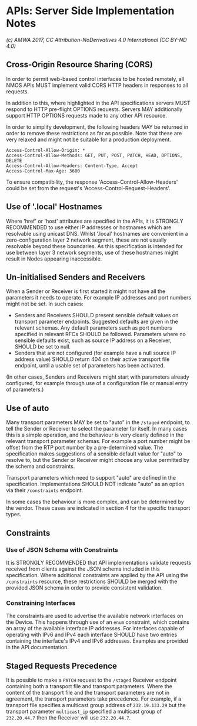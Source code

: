 # APIs: Server Side Implementation Notes

_(c) AMWA 2017, CC Attribution-NoDerivatives 4.0 International (CC BY-ND 4.0)_

## Cross-Origin Resource Sharing (CORS)

In order to permit web-based control interfaces to be hosted remotely, all NMOS APIs MUST implement valid CORS HTTP headers in responses to all requests.

In addition to this, where highlighted in the API specifications servers MUST respond to HTTP pre-flight OPTIONS requests. Servers MAY additionally support HTTP OPTIONS requests made to any other API resource.

In order to simplify development, the following headers MAY be returned in order to remove these restrictions as far as possible. Note that these are very relaxed and might not be suitable for a production deployment.

```http
Access-Control-Allow-Origin: *
Access-Control-Allow-Methods: GET, PUT, POST, PATCH, HEAD, OPTIONS, DELETE
Access-Control-Allow-Headers: Content-Type, Accept
Access-Control-Max-Age: 3600
```

To ensure compatibility, the response 'Access-Control-Allow-Headers' could be set from the request's 'Access-Control-Request-Headers'.

## Use of '.local' Hostnames

Where 'href' or 'host' attributes are specified in the APIs, it is STRONGLY RECOMMENDED to use either IP addresses or hostnames which are resolvable using unicast DNS. Whilst '.local' hostnames are convenient in a zero-configuration layer 2 network segment, these are not usually resolvable beyond these boundaries. As this specification is intended for use between layer 3 network segments, use of these hostnames might result in Nodes appearing inaccessible.

## Un-initialised Senders and Receivers

When a Sender or Receiver is first started it might not have all the parameters it needs to operate. For example IP addresses and port numbers might not be set. In such cases:

- Senders and Receivers SHOULD present sensible default values on transport parameter endpoints. Suggested defaults are given in the relevant schemas. Any default parameters such as port numbers specified in relevant RFCs SHOULD be followed. Parameters where no sensible defaults exist, such as source IP address on a Receiver, SHOULD be set to null.
- Senders that are not configured (for example have a null source IP address value) SHOULD return 404 on their active transport file endpoint, until a usable set of parameters has been activated.

(In other cases, Senders and Receivers might start with parameters already configured, for example through use of a configuration file or manual entry of parameters.)

## Use of auto

Many transport parameters MAY be set to "auto" in the `/staged` endpoint, to tell the Sender or Receiver to select the parameter for itself. In many cases this is a simple operation, and the behaviour is very clearly defined in the relevant transport parameter schemas. For example a port number might be offset from the RTP port number by a pre-determined value. The specification makes suggestions of a sensible default value for "auto" to resolve to, but the Sender or Receiver might choose any value permitted by the schema and constraints.

Transport parameters which need to support "auto" are defined in the specification. Implementations SHOULD NOT indicate "auto" as an option via their `/constraints` endpoint.

In some cases the behaviour is more complex, and can be determined by the vendor. These cases are indicated in section 4 for the specific transport types.

## Constraints

### Use of JSON Schema with Constraints

It is STRONGLY RECOMMENDED that API implementations validate requests received from clients against the JSON schema included in this specification. Where additional constraints are applied by the API using the `/constraints` resource, these restrictions SHOULD be merged with the provided JSON schema in order to provide consistent validation.

### Constraining Interfaces

The constraints are used to advertise the available network interfaces on the Device. This happens through use of an `enum` constraint, which contains an array of the available interface IP addresses. For interfaces capable of operating with IPv6 and IPv4 each interface SHOULD have two entries containing the interface's IPv4 and IPv6 addresses. Examples are provided in the API documentation.

## Staged Requests Precedence

It is possible to make a `PATCH` request to the `/staged` Receiver endpoint containing both a transport file and transport parameters. Where the content of the transport file and the transport parameters are not in agreement, the transport parameters take precedence. For example, if a transport file specifies a multicast group address of `232.19.133.29` but the transport parameter `multicast_ip` specified a multicast group of `232.20.44.7` then the Receiver will use `232.20.44.7`.
